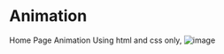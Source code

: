# Animation
Home Page Animation Using html and css only,
![image](https://user-images.githubusercontent.com/89743071/192096489-e26edf0a-ee37-4564-bdde-e12a2109cb97.png)
